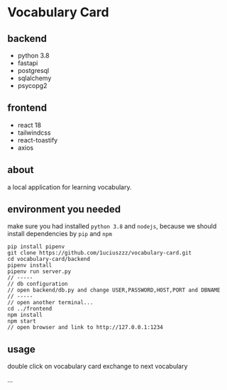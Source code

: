 # Vocabulary Card

## backend

- python 3.8
- fastapi
- postgresql
- sqlalchemy
- psycopg2

## frontend

- react 18
- tailwindcss
- react-toastify
- axios

## about

a local application for learning vocabulary.

## environment you needed

make sure you had installed `python 3.8` and `nodejs`, because we should install dependencies by `pip` and `npm`

```shell
pip install pipenv
git clone https://github.com/1uciuszzz/vocabulary-card.git
cd vocabulary-card/backend
pipenv install
pipenv run server.py
// -----
// db configuration
// open backend/db.py and change USER,PASSWORD,HOST,PORT and DBNAME
// -----
// open another terminal...
cd ../frontend
npm install
npm start
// open browser and link to http://127.0.0.1:1234
```

## usage

double click on vocabulary card exchange to next vocabulary

...
